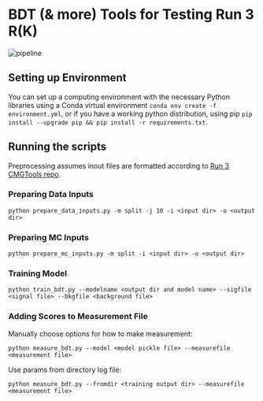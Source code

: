 # BDT (& more) Tools for Testing Run 3 R(K)

![pipeline](https://gitlab.cern.ch/nzipper/r3k-bdttools/badges/master/pipeline.svg)


## Setting up Environment
You  can set up a computing environment with the necessary Python libraries using a Conda virtual environment `conda env create -f environment.yml`, or if you have a working python distribution, using pip `pip install --upgrade pip && pip install -r requirements.txt`.

## Running the scripts
Preprocessing assumes inout files are formatted according to [Run 3 CMGTools repo](https://github.com/DiElectronX/cmgtools-lite).

### Preparing Data Inputs
    python prepare_data_inputs.py -m split -j 10 -i <input dir> -o <output dir>
### Preparing MC Inputs
    python prepare_mc_inputs.py -m split -i <input dir> -o <output dir>

### Training Model
    python train_bdt.py --modelname <output dir and model name> --sigfile <signal file> --bkgfile <background file>
### Adding Scores to Measurement File

Manually choose options for how to make measurement:

    python measure_bdt.py --model <model pickle file> --measurefile <measurement file>

Use params from directory log file:

    python measure_bdt.py --fromdir <training output dir> --measurefile <measurement file>
